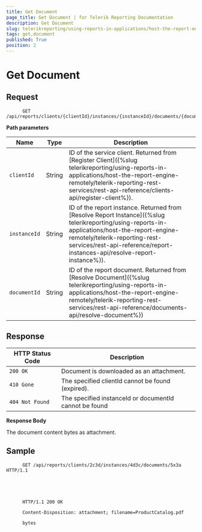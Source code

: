 ```yaml
---
title: Get Document
page_title: Get Document | for Telerik Reporting Documentation
description: Get Document
slug: telerikreporting/using-reports-in-applications/host-the-report-engine-remotely/telerik-reporting-rest-services/rest-api-reference/documents-api/get-document
tags: get,document
published: True
position: 2
---
```


# Get Document



## Request

	
          GET /api/reports/clients/{clientId}/instances/{instanceId}/documents/{documentId}
        



__Path parameters__ 


| Name | Type | Description |
| ------ | ------ | ------ |
|`clientId`|String|ID of the service client. Returned from [Register Client]({%slug telerikreporting/using-reports-in-applications/host-the-report-engine-remotely/telerik-reporting-rest-services/rest-api-reference/clients-api/register-client%}).|
|`instanceId`|String|ID of the report instance. Returned from [Resolve Report Instance]({%slug telerikreporting/using-reports-in-applications/host-the-report-engine-remotely/telerik-reporting-rest-services/rest-api-reference/report-instances-api/resolve-report-instance%}).|
|`documentId`|String|ID of the report document. Returned from [Resolve Document]({%slug telerikreporting/using-reports-in-applications/host-the-report-engine-remotely/telerik-reporting-rest-services/rest-api-reference/documents-api/resolve-document%})|




## Response


| HTTP Status Code | Description |
| ------ | ------ |
|`200 OK`|Document is downloaded as an attachment.|
|`410 Gone`|The specified clientId cannot be found (expired).|
|`404 Not Found`|The specified instanceId or documentId cannot be found|




__Response Body__ 

The document content bytes as attachment.         

## Sample

	
          GET /api/reports/clients/2c3d/instances/4d3c/documents/5x3a HTTP/1.1
        



	
          HTTP/1.1 200 OK

          Content-Disposition: attachment; filename=ProductCatalog.pdf

          bytes
        



